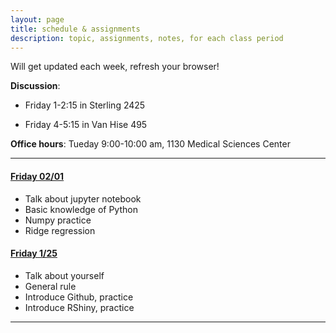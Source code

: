```yaml
---
layout: page
title: schedule & assignments
description: topic, assignments, notes, for each class period
---
```


Will get updated each week, refresh your browser!  

**Discussion**: 
  
+ Friday 1-2:15 in Sterling 2425  

+ Friday 4-5:15 in Van Hise 495

**Office hours**: Tueday 9:00-10:00 am, 1130 Medical Sciences Center  


---

<p></p>

#### [Friday 02/01](notes0201.html)

- Talk about jupyter notebook
- Basic knowledge of Python
- Numpy practice 
- Ridge regression

<p></p>

#### [Friday 1/25](notes0125.html)

- Talk about yourself
- General rule
- Introduce Github, practice
- Introduce RShiny, practice

--------

